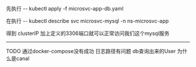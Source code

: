 先执行 -- kubectl apply -f microsvc-app-db.yaml 

在执行 -- kubectl describe svc microsvc-mysql -n ns-microsvc-app

得到 clusterIP 加上定义的3306端口就可以正常访问我们这个mysql服务

------------

TODO 
通过docker-compose没有成功
日志路径有问题
db查询出来的User 为什么是canal

